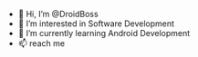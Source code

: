 - 👋 Hi, I’m @DroidBoss
- 👀 I’m interested in Software Development
- 🌱 I’m currently learning Android Development
- 📫 reach me 

<!---
shweta30sharma/shweta30sharma is a ✨ special ✨ repository because its `README.md` (this file) appears on your GitHub profile.
You can click the Preview link to take a look at your changes.
--->
